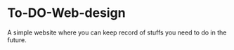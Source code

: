# To-DO-Web-design
A simple website where you can keep record of stuffs you need to do in the future.
